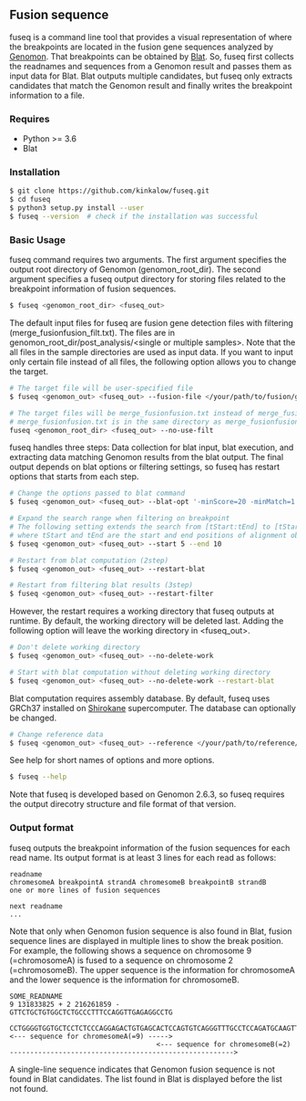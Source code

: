 ## Fusion sequence

fuseq is a command line tool that provides a visual representation of where the breakpoints are located in the fusion gene sequences analyzed by [Genomon](https://genomon-project.github.io/GenomonPagesR/).
That breakpoints can be obtained by [Blat](https://genome.ucsc.edu/cgi-bin/hgBlat).
So, fuseq first collects the readnames and sequences from a Genomon result and passes them as input data for Blat.
Blat outputs multiple candidates, but fuseq only extracts candidates that match the Genomon result and finally writes the breakpoint information to a file.

### Requires

- Python >= 3.6
- Blat

### Installation

```bash
$ git clone https://github.com/kinkalow/fuseq.git
$ cd fuseq
$ python3 setup.py install --user
$ fuseq --version  # check if the installation was successful
```

### Basic Usage

fuseq command requires two arguments.
The first argument specifies the output root directory of Genomon (genomon_root_dir).
The second argument specifies a fuseq output directory for storing files related to the breakpoint information of fusion sequences.

```bash
$ fuseq <genomon_root_dir> <fuseq_out>
```

The default input files for fuseq are fusion gene detection files with filtering (merge_fusionfusion_filt.txt).
The files are in genomon_root_dir/post_analysis/\<single or multiple samples\>.
Note that the all files in the sample directories are used as input data.
If you want to input only certain file instead of all files, the following option allows you to change the target.

```bash
# The target file will be user-specified file
$ fuseq <genomon_out> <fuseq_out> --fusion-file </your/path/to/fusion/gene/detection/file>

# The target files will be merge_fusionfusion.txt instead of merge_fusionfusion_filt.txt
# merge_fusionfusion.txt is in the same directory as merge_fusionfusion_filt.txt
fuseq <genomon_root_dir> <fuseq_out> --no-use-filt
```

fuseq handles three steps: Data collection for blat input, blat execution, and extracting data matching Genomon results from the blat output.
The final output depends on blat options or filtering settings, so fuseq has restart options that starts from each step.

```bash
# Change the options passed to blat command
$ fuseq <genomon_out> <fuseq_out> --blat-opt '-minScore=20 -minMatch=1'

# Expand the search range when filtering on breakpoint
# The following setting extends the search from [tStart:tEnd] to [tStart-5:tEnd+10]
# where tStart and tEnd are the start and end positions of alignment obtained at blat computation, respectively
$ fuseq <genomon_out> <fuseq_out> --start 5 --end 10

# Restart from blat computation (2step)
$ fuseq <genomon_out> <fuseq_out> --restart-blat

# Restart from filtering blat results (3step)
$ fuseq <genomon_out> <fuseq_out> --restart-filter
```

However, the restart requires a working directory that fuseq outputs at runtime.
By default, the working directory will be deleted last.
Adding the following option will leave the working directory in <fuseq_out>.

```bash
# Don't delete working directory
$ fuseq <genomon_out> <fuseq_out> --no-delete-work

# Start with blat computation without deleting working directory
$ fuseq <genomon_out> <fuseq_out> --no-delete-work --restart-blat
```

Blat computation requires assembly database.
By default, fuseq uses GRCh37 installed on [Shirokane](https://gc.hgc.jp/en/) supercomputer.
The database can optionally be changed.

```bash
# Change reference data
$ fuseq <genomon_out> <fuseq_out> --reference </your/path/to/reference/genome>
```

See help for short names of options and more options.

```bash
$ fuseq --help
```

Note that fuseq is developed based on Genomon 2.6.3, so fuseq requires the output direcotry structure and file format of that version.

### Output format

fuseq outputs the breakpoint information of the fusion sequences for each read name.
Its output format is at least 3 lines for each read as follows:

```
readname
chromesomeA breakpointA strandA chromesomeB breakpointB strandB
one or more lines of fusion sequences

next readname
...
```

Note that only when Genomon fusion sequence is also found in Blat, fusion sequence lines are displayed in multiple lines to show the break position.
For example, the following shows a sequence on chromosome 9 (=chromosomeA) is fused to a sequence on chromosome 2 (=chromosomeB).
The upper sequence is the information for chromosomeA and the lower sequence is the information for chromosomeB.

```
SOME_READNAME
9 131833825 + 2 216261859 -
GTTCTGCTGTGGCTCTGCCCTTTCCAGGTTGAGAGGCCTG
                                    CCTGGGGTGGTGCTCCTCTCCCAGGAGACTGTGAGCACTCCAGTGTCAGGGTTTGCCTCCAGATGCAAGTTTGTTGGTGGAGACAATGGT
<--- sequence for chromesomeA(=9) ----->
                                    <--- sequence for chromesomeB(=2) ------------------------------------------------------->
```

A single-line sequence indicates that Genomon fusion sequence is not found in Blat candidates.
The list found in Blat is displayed before the list not found.

